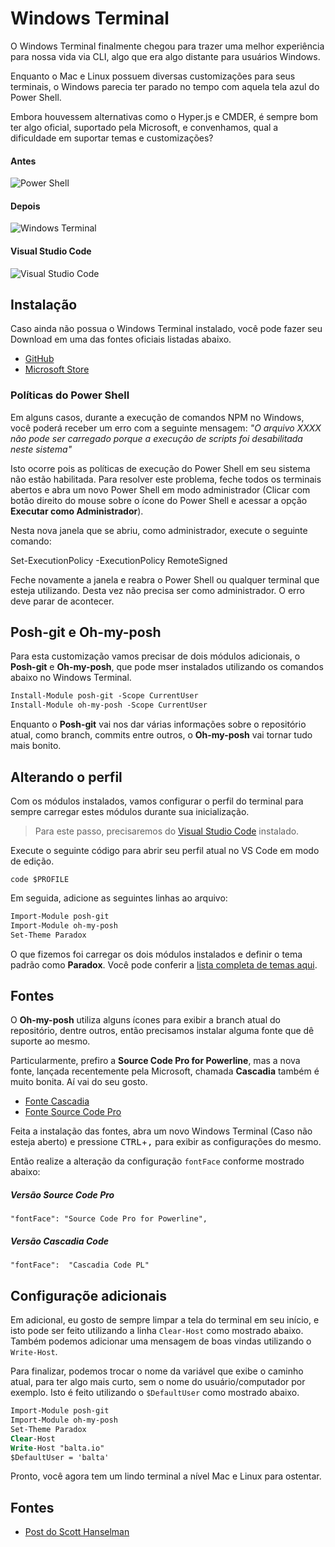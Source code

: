# Windows Terminal

O Windows Terminal finalmente chegou para trazer uma melhor experiência para nossa vida via CLI, algo que era algo distante para usuários Windows.

Enquanto o Mac e Linux possuem diversas customizações para seus terminais, o Windows parecia ter parado no tempo com aquela tela azul do Power Shell.

Embora houvessem alternativas como o Hyper.js e CMDER, é sempre bom ter algo oficial, suportado pela Microsoft, e convenhamos, qual a dificuldade em suportar temas e customizações?

#### Antes

![Power Shell](https://baltaio.blob.core.windows.net/blog/windows-terminal-000.png "Power Shell")

#### Depois

![Windows Terminal](https://baltaio.blob.core.windows.net/blog/windows-terminal-001.PNG "Windows Terminal")

#### Visual Studio Code

![Visual Studio Code](https://baltaio.blob.core.windows.net/blog/windows-terminal-003.PNG "Visual Studio Code")

## Instalação

Caso ainda não possua o Windows Terminal instalado, você pode fazer seu Download em uma das fontes oficiais listadas abaixo.

- [GitHub](https://github.com/microsoft/terminal)
- [Microsoft Store](https://www.microsoft.com/pt-br/p/windows-terminal/9n0dx20hk701?activetab=pivot:overviewtab)

### Políticas do Power Shell

Em alguns casos, durante a execução de comandos NPM no Windows, você poderá receber um erro com a seguinte mensagem: _"O arquivo XXXX não pode ser carregado porque a execução de scripts foi desabilitada neste sistema"_

Isto ocorre pois as políticas de execução do Power Shell em seu sistema não estão habilitada. Para resolver este problema, feche todos os terminais abertos e abra um novo Power Shell em modo administrador (Clicar com botão direito do mouse sobre o ícone do Power Shell e acessar a opção **Executar como Administrador**).

Nesta nova janela que se abriu, como administrador, execute o seguinte comando:

Set-ExecutionPolicy -ExecutionPolicy RemoteSigned

Feche novamente a janela e reabra o Power Shell ou qualquer terminal que esteja utilizando. Desta vez não precisa ser como administrador. O erro deve parar de acontecer.

## Posh-git e Oh-my-posh

Para esta customização vamos precisar de dois módulos adicionais, o **Posh-git** e **Oh-my-posh**, que pode mser instalados utilizando os comandos abaixo no Windows Terminal.

```ps
Install-Module posh-git -Scope CurrentUser
Install-Module oh-my-posh -Scope CurrentUser
```

Enquanto o **Posh-git** vai nos dar várias informações sobre o repositório atual, como branch, commits entre outros, o **Oh-my-posh** vai tornar tudo mais bonito.

## Alterando o perfil

Com os módulos instalados, vamos configurar o perfil do terminal para sempre carregar estes módulos durante sua inicialização.

> Para este passo, precisaremos do [Visual Studio Code](https://balta.io/blog/dotnet-instalacao-configuracao-e-primeiros-passos) instalado.

Execute o seguinte código para abrir seu perfil atual no VS Code em modo de edição.

```
code $PROFILE
```

Em seguida, adicione as seguintes linhas ao arquivo:

```ps
Import-Module posh-git
Import-Module oh-my-posh
Set-Theme Paradox
```

O que fizemos foi carregar os dois módulos instalados e definir o tema padrão como **Paradox**. Você pode conferir a [lista completa de temas aqui](https://github.com/JanDeDobbeleer/oh-my-posh).

## Fontes

O **Oh-my-posh** utiliza alguns ícones para exibir a branch atual do repositório, dentre outros, então precisamos instalar alguma fonte que dê suporte ao mesmo.

Particularmente, prefiro a **Source Code Pro for Powerline**, mas a nova fonte, lançada recentemente pela Microsoft, chamada **Cascadia** também é muito bonita. Aí vai do seu gosto.

- [Fonte Cascadia](https://github.com/microsoft/cascadia-code/releases)
- [Fonte Source Code Pro](https://github.com/powerline/fonts/tree/master/SourceCodePro)

Feita a instalação das fontes, abra um novo Windows Terminal (Caso não esteja aberto) e pressione <kbd>CTRL</kbd>+<kbd>,</kbd> para exibir as configurações do mesmo.

Então realize a alteração da configuração <code>fontFace</code> conforme mostrado abaixo:

##### Versão Source Code Pro

```
"fontFace": "Source Code Pro for Powerline",
```

##### Versão Cascadia Code

```
"fontFace":  "Cascadia Code PL"
```

## Configuraçõe adicionais

Em adicional, eu gosto de sempre limpar a tela do terminal em seu início, e isto pode ser feito utilizando a linha <code>Clear-Host</code> como mostrado abaixo. Também podemos adicionar uma mensagem de boas vindas utilizando o <code>Write-Host</code>.

Para finalizar, podemos trocar o nome da variável que exibe o caminho atual, para ter algo mais curto, sem o nome do usuário/computador por exemplo. Isto é feito utilizando o <code>\$DefaultUser</code> como mostrado abaixo.

```ps
Import-Module posh-git
Import-Module oh-my-posh
Set-Theme Paradox
Clear-Host
Write-Host "balta.io"
$DefaultUser = 'balta'
```

Pronto, você agora tem um lindo terminal a nível Mac e Linux para ostentar.

## Fontes

- [Post do Scott Hanselman](https://www.hanselman.com/blog/HowToMakeAPrettyPromptInWindowsTerminalWithPowerlineNerdFontsCascadiaCodeWSLAndOhmyposh.aspx)
